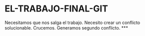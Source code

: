 # EL-TRABAJO-FINAL-GIT

Necesitamos que nos salga el trabajo.
Necesito crear un conflicto solucionable.
Crucemos.
Generamos segundo conflicto. ***